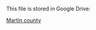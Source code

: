 This file is stored in Google Drive:

[Martin county](https://drive.google.com/drive/folders/151FByvuMolVyKUlkdkuMkizPcuG8H_8f?usp=drive_link)